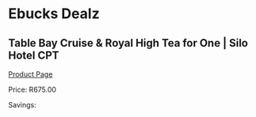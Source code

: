 
# Ebucks Dealz
## Table Bay Cruise & Royal High Tea for One | Silo Hotel CPT
[Product Page](https://www.ebucks.com/web/shop/productSelected.do?prodId=265761589&catId=322194367)

Price: R675.00

Savings: 


	